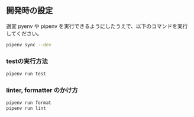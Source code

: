 ## 開発時の設定

適宜 pyenv や pipenv を実行できるようにしたうえで、以下のコマンドを実行してください。

```sh
pipenv sync --dev
```

### testの実行方法

```sh
pipenv run test
```

### linter, formatter のかけ方

```sh
pipenv run format
pipenv run lint
```
